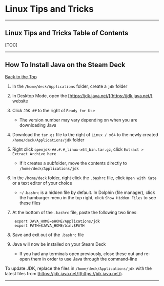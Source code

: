 # Linux Tips and Tricks

***

## Linux Tips and Tricks Table of Contents

[TOC]

***

## How To Install Java on the Steam Deck
[Back to the Top](#linux-tips-and-tricks-table-of-contents)

1. In the `/home/deck/Applications` folder, create a `jdk` folder
2. In Desktop Mode, open the [https://jdk.java.net/](https://jdk.java.net/) website
3. Click `JDK ##` to the right of `Ready for Use`
    * The version number may vary depending on when you are downloading Java
4. Download the `tar.gz` file to the right of `Linux / x64` to the newly created `/home/deck/Applications/jdk` folder
5. Right click `openjdk-##.#.#_linux-x64_bin.tar.gz`, click `Extract > Extract Archive here`
    * If it creates a subfolder, move the contents directly to `/home/deck/Applications/jdk`
6. In the `/home/deck` folder, right click the `.bashrc` file, click `Open with Kate` or a text editor of your choice
    * `~/.bashrc` is a hidden file by default. In Dolphin (file manager), click the hamburger menu in the top right, click `Show Hidden Files` to see these files
7. At the bottom of the `.bashrc` file, paste the following two lines:

        export JAVA_HOME=$HOME/Applications/jdk
        export PATH=$JAVA_HOME/bin:$PATH

8. Save and exit out of the `.bashrc` file
9. Java will now be installed on your Steam Deck
    * If you had any terminals open previously, close these out and re-open them in order to use Java through the command-line

To update JDK, replace the files in `/home/deck/Applications/jdk` with the latest files from [https://jdk.java.net/](https://jdk.java.net/).

***
